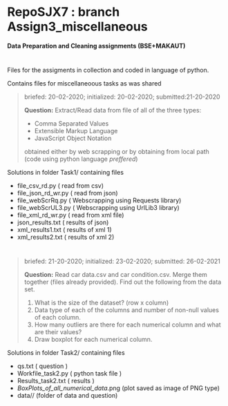 # RepoSJX7 : branch Assign3_miscellaneous
__Data Preparation and Cleaning assignments (BSE+MAKAUT)__
#
Files for the assigments in collection and coded in language of python.

Contains files for miscellaneoous tasks as was shared 
>briefed: 20-02-2020; initialized: 20-02-2020; submitted:21-20-2020 
>
>__Question:__ Extract/Read data from file of all of the three types:
> - Comma Separated Values
> - Extensible Markup Language 
> - JavaScript Object Notation
> 
> obtained either by web scrapping or by obtaining from local path (code using python language *preffered*) 

Solutions in folder Task1/ containing files 
- file_csv_rd.py      ( read from csv)
- file_json_rd_wr.py  ( read from json)
- file_webScrRq.py    ( Webscrapping using Requests library)
- file_webScrUL3.py   ( Webscrapping using UrlLib3 library)
- file_xml_rd_wr.py   ( read from xml file)
- json_results.txt    ( results of json)
- xml_results1.txt    ( results of xml 1)
- xml_results2.txt    ( results of xml 2)
# 
>briefed: 21-20-2020; initialized: 23-02-2020; submitted: 26-02-2021
>
>__Question:__ Read car data.csv and car condition.csv. Merge them together (files already provided). Find out the following from the data set.
> 1. What is the size of the dataset? (row x column)
> 2. Data type of each of the columns and number of non-null values of each column.
> 3. How many outliers are there for each numerical column and what are their values?
> 4. Draw boxplot for each numerical column. 

Solutions in folder Task2/ containing files 
- qs.txt              ( question )
- Workfile_task2.py   ( python task file )
- Results_task2.txt   ( results )
- _BoxPlots_of_all_numerical_data_.png   (plot saved as image of PNG type)
- data//              (folder of data and question)
